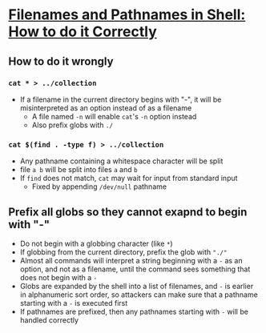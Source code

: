 # [Filenames and Pathnames in Shell: How to do it Correctly](https://dwheeler.com/essays/filenames-in-shell.html)

## How to do it wrongly

### `cat * > ../collection`

* If a filename in the current directory begins with "-", it will be misinterpreted as an option instead of as a filename
  * A file named `-n` will enable `cat`'s `-n` option instead
  * Also prefix globs with `./`
 
### `cat $(find . -type f) > ../collection`

* Any pathname containing a whitespace character will be split
* file `a b` will be split into files `a` and `b`
* If `find` does not match, `cat` may wait for input from standard input
  * Fixed by appending `/dev/null` pathname

## Prefix all globs so they cannot exapnd to begin with "-"

* Do not begin with a globbing character (like `*`)
* If globbing from the current directory, prefix the glob with `"./"`
* Almost all commands will interpret a string beginning with a `-` as an option, and not as a filename, until the command sees something that does not begin with a `-`
* Globs are expanded by the shell into a list of filenames, and `-` is earlier in alphanumeric sort order, so attackers can make sure that a pathname starting with a  `-` is executed first
* If pathnames are prefixed, then any pathnames starting with `-` will be handled correctly
